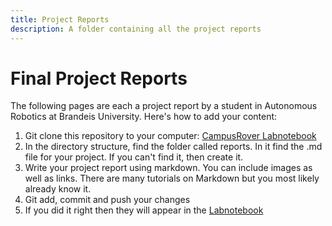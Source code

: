 ```yaml
---
title: Project Reports
description: A folder containing all the project reports
---
```


# Final Project Reports

The following pages are each a project report by a student in Autonomous Robotics at Brandeis University. Here's how to add your content:

1. Git clone this repository to your computer: [CampusRover Labnotebook](https://github.com/campusrover/labnotebook/blob/master/reports/robot_arm.md)
2. In the directory structure, find the folder called reports. In it find the .md file for your project. If you can't find it, then create it.
3. Write your project report using markdown. You can include images as well as links. There are many tutorials on Markdown but you most likely already know it.
4. Git add, commit and push your changes
5. If you did it right then they will appear in the [Labnotebook](https://app.gitbook.com/@campus-rover/s/lab-notebook/final-project-reports/robot_arm)

